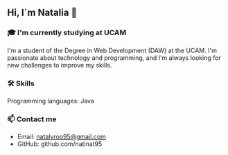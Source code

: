 ## Hi, I´m Natalia 👋


### 🎓 I'm currently studying at UCAM

I'm a student of the Degree in Web Development (DAW) at the UCAM. I'm passionate about technology and programming, and I'm always looking for new challenges to improve my skills.
### 🛠️ Skills

Programming languages: Java

### 📫 Contact me

- Email: natalyroo95@gmail.com
- GitHub: github.com/natinat95
